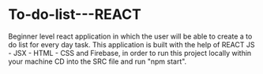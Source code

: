 # To-do-list---REACT
Beginner level react application in which the user will be able to create a to do list for every day task. This application is built with the help of REACT JS - JSX - HTML - CSS and Firebase, in order to run this project locally within your machine CD into the SRC file and run "npm start".
